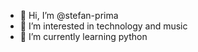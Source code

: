 - 👋 Hi, I’m @stefan-prima
- 👀 I’m interested in technology and music
- 🌱 I’m currently learning python


<!---
stefan-prima/stefan-prima is a ✨ special ✨ repository because its `README.md` (this file) appears on your GitHub profile.
You can click the Preview link to take a look at your changes.
--->
